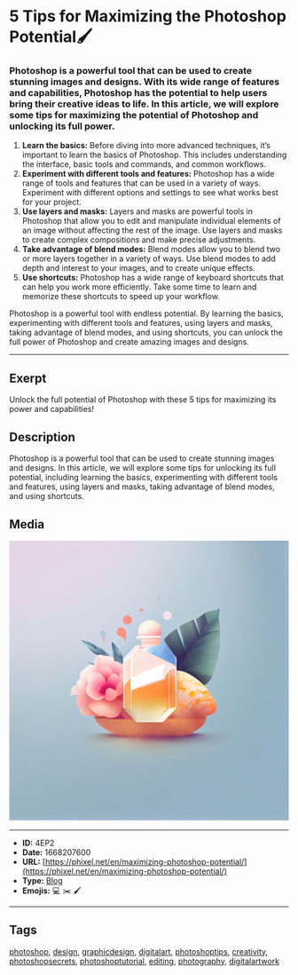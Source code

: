 # 5 Tips for Maximizing the Photoshop Potential🖌️
### Photoshop is a powerful tool that can be used to create stunning images and designs. With its wide range of features and capabilities, Photoshop has the potential to help users bring their creative ideas to life. In this article, we will explore some tips for maximizing the potential of Photoshop and unlocking its full power.

1. **Learn the basics:** Before diving into more advanced techniques, it’s important to learn the basics of Photoshop. This includes understanding the interface, basic tools and commands, and common workflows.
2. **Experiment with different tools and features:** Photoshop has a wide range of tools and features that can be used in a variety of ways. Experiment with different options and settings to see what works best for your project.
3. **Use layers and masks:** Layers and masks are powerful tools in Photoshop that allow you to edit and manipulate individual elements of an image without affecting the rest of the image. Use layers and masks to create complex compositions and make precise adjustments.
4. **Take advantage of blend modes:** Blend modes allow you to blend two or more layers together in a variety of ways. Use blend modes to add depth and interest to your images, and to create unique effects.
5. **Use shortcuts:** Photoshop has a wide range of keyboard shortcuts that can help you work more efficiently. Take some time to learn and memorize these shortcuts to speed up your workflow.

Photoshop is a powerful tool with endless potential. By learning the basics, experimenting with different tools and features, using layers and masks, taking advantage of blend modes, and using shortcuts, you can unlock the full power of Photoshop and create amazing images and designs.


------------
## Exerpt
Unlock the full potential of Photoshop with these 5 tips for maximizing its power and capabilities!
## Description
Photoshop is a powerful tool that can be used to create stunning images and designs. In this article, we will explore some tips for unlocking its full potential, including learning the basics, experimenting with different tools and features, using layers and masks, taking advantage of blend modes, and using shortcuts.
## Media
<img src="media/maximizing-the-photoshop-potential.jpg">

------------
- **ID:** 4EP2
- **Date:** 1668207600
- **URL:** [https://phixel.net/en/maximizing-photoshop-potential/](https://phixel.net/en/maximizing-photoshop-potential/)
- **Type:** [Blog](#Blog)
- **Emojis:** 💻 ✂️ 🖌 ️

------------
## Tags
[photoshop](#photoshop), [design](#design), [graphicdesign](#graphicdesign), [digitalart](#digitalart), [photoshoptips](#photoshoptips), [creativity](#creativity), [photoshopsecrets](#photoshopsecrets), [photoshoptutorial](#photoshoptutorial), [editing](#editing), [photography](#photography), [digitalartwork](#digitalartwork)
